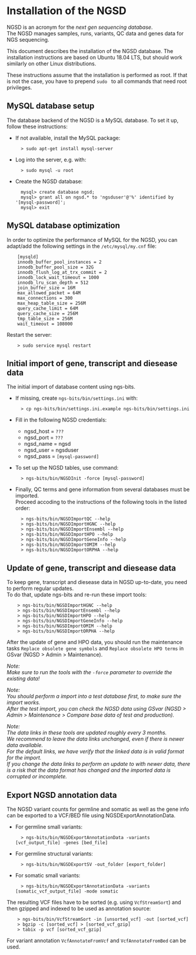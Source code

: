 # Installation of the NGSD

NGSD is an acronym for the *next gen sequencing database*.  
The NGSD manages samples, runs, variants, QC data and genes data for NGS sequencing.

This document describes the installation of the NGSD database.
The installation instructions are based on Ubuntu 18.04 LTS, but should work similarly on other Linux distributions.

These instructions assume that the installation is performed as root. If that is not the case, you have to prepend `sudo ` to all commands that need root privileges. 

## MySQL database setup

The database backend of the NGSD is a MySQL database. To set it up, follow these instructions:

* If not available, install the MySQL package:

		> sudo apt-get install mysql-server

* Log into the server, e.g. with:

		> sudo mysql -u root

* Create the NGSD database:

		mysql> create database ngsd;
		mysql> grant all on ngsd.* to 'ngsduser'@'%' identified by '[mysql-password]';
		mysql> exit

## MySQL database optimization

In order to optimize the performance of MySQL for the NGSD, you can adapt/add the following settings in the `/etc/mysql/my.cnf` file:

		[mysqld]
		innodb_buffer_pool_instances = 2
		innodb_buffer_pool_size = 32G
		innodb_flush_log_at_trx_commit = 2
		innodb_lock_wait_timeout = 1000
		innodb_lru_scan_depth = 512
		join_buffer_size = 16M
		max_allowed_packet = 64M
		max_connections = 300
		max_heap_table_size = 256M
		query_cache_limit = 64M
		query_cache_size = 256M
		tmp_table_size = 256M
		wait_timeout = 108000


Restart the server:

		> sudo service mysql restart

## Initial import of gene, transcript and diesease data

The initial import of database content using ngs-bits.

* If missing, create `ngs-bits/bin/settings.ini` with:

		> cp ngs-bits/bin/settings.ini.example ngs-bits/bin/settings.ini

* Fill in the following NGSD credentials:
	* ngsd_host = `???`
	* ngsd_port = `???`
	* ngsd_name = ngsd
	* ngsd_user = ngsduser
	* ngsd_pass = `[mysql-password]`

* To set up the NGSD tables, use command:

		> ngs-bits/bin/NGSDInit -force [mysql-password]

* Finally, QC terms and gene information from several databases must be imported.  
  Proceed accoding to the instructions of the following tools in the listed order:
	
		> ngs-bits/bin/NGSDImportQC --help
		> ngs-bits/bin/NGSDImportHGNC --help
		> ngs-bits/bin/NGSDImportEnsembl --help
		> ngs-bits/bin/NGSDImportHPO --help
		> ngs-bits/bin/NGSDImportGeneInfo --help
		> ngs-bits/bin/NGSDImportOMIM --help
		> ngs-bits/bin/NGSDImportORPHA --help


## Update of gene, transcript and diesease data

To keep gene, transcript and diesease data in NGSD up-to-date, you need to perform regular updates.  
To do that, update ngs-bits and re-run these import tools:

		> ngs-bits/bin/NGSDImportHGNC --help
		> ngs-bits/bin/NGSDImportEnsembl --help
		> ngs-bits/bin/NGSDImportHPO --help
		> ngs-bits/bin/NGSDImportGeneInfo --help
		> ngs-bits/bin/NGSDImportOMIM --help
		> ngs-bits/bin/NGSDImportORPHA --help

After the update of gene and HPO data, you should run the maintenance tasks `Replace obsolete gene symbols` and `Replace obsolete HPO terms` in GSvar (NGSD > Admin > Maintenance).

*Note:  
Make sure to run the tools with the `-force` parameter to override the existing data!*

*Note:  
You should perform a import into a test database first, to make sure the import works.   
After the test import, you can check the NGSD data using GSvar (NGSD > Admin > Maintenance > Compare base data of test and production).*

*Note:  
The data links in these tools are updated roughly every 3 months.  
We recommend to leave the data links unchanged, even if there is newer data available.  
For the default links, we have verify that the linked data is in valid format for the import.  
If you change the data links to perform an update to with newer data, there is a risk that the data format has changed and the imported data is corrupted or incomplete.*

## Export NGSD annotation data

The NGSD variant counts for germline and somatic as well as the gene info can be exported to a VCF/BED file using NGSDExportAnnotationData. 

* For germline small variants:

		> ngs-bits/bin/NGSDExportAnnotationData -variants [vcf_output_file] -genes [bed_file]

* For germline structural variants:

		> ngs-bits/bin/NGSDExportSV -out_folder [export_folder]

* For somatic small variants:

		> ngs-bits/bin/NGSDExportAnnotationData -variants [somatic_vcf_output_file] -mode somatic
		
		
The resulting VCF files have to be sorted (e.g. using `VcfStreamSort`) and then gzipped and indexed to be used as annotation source:

		> ngs-bits/bin/VcfStreamSort -in [unsorted_vcf] -out [sorted_vcf]
		> bgzip -c [sorted_vcf] > [sorted_vcf_gzip]
		> tabix -p vcf [sorted_vcf_gzip]
		
For variant annotation `VcfAnnotateFromVcf` and `VcfAnnotateFromBed` can be used. 
